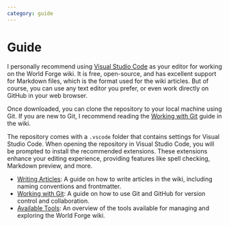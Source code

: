 ```yaml
---
category: guide
---
```


# Guide

I personally recommend using [Visual Studio Code](https://code.visualstudio.com/) as your editor for working on the World Forge wiki. It is free, open-source, and has excellent support for Markdown files, which is the format used for the wiki articles. But of course, you can use any text editor you prefer, or even work directly on GitHub in your web browser.

Once downloaded, you can clone the repository to your local machine using Git. If you are new to Git, I recommend reading the [Working with Git](/wiki/guides/Git.md) guide in the wiki.

The repository comes with a `.vscode` folder that contains settings for Visual Studio Code. When opening the repository in Visual Studio Code, you will be prompted to install the recommended extensions. These extensions enhance your editing experience, providing features like spell checking, Markdown preview, and more.

- [Writing Articles](wiki/guides/writing.md): A guide on how to write articles in the wiki, including naming conventions and frontmatter.
- [Working with Git](wiki/guides/git.md): A guide on how to use Git and GitHub for version control and collaboration.
- [Available Tools](wiki/guides/Tools.md): An overview of the tools available for managing and exploring the World Forge wiki.